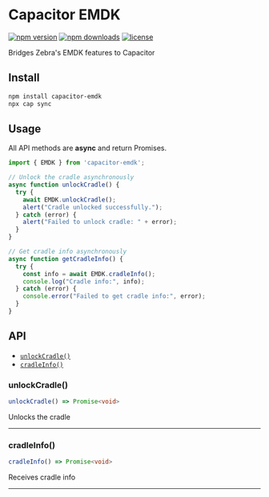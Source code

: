 # Capacitor EMDK

[![npm version](https://img.shields.io/npm/v/capacitor-emdk.svg)](https://www.npmjs.com/package/capacitor-emdk)
[![npm downloads](https://img.shields.io/npm/dm/capacitor-emdk.svg)](https://www.npmjs.com/package/capacitor-emdk)
[![license](https://img.shields.io/npm/l/capacitor-emdk.svg)](https://github.com/etm571/capacitor-emdk/blob/main/LICENSE)

Bridges Zebra's EMDK features to Capacitor

## Install

```bash
npm install capacitor-emdk
npx cap sync
```

## Usage

All API methods are **async** and return Promises.

```typescript
import { EMDK } from 'capacitor-emdk';

// Unlock the cradle asynchronously
async function unlockCradle() {
  try {
    await EMDK.unlockCradle();
    alert("Cradle unlocked successfully.");
  } catch (error) {
    alert("Failed to unlock cradle: " + error);
  }
}

// Get cradle info asynchronously
async function getCradleInfo() {
  try {
    const info = await EMDK.cradleInfo();
    console.log("Cradle info:", info);
  } catch (error) {
    console.error("Failed to get cradle info:", error);
  }
}
```

## API

<docgen-index>

* [`unlockCradle()`](#unlockcradle)
* [`cradleInfo()`](#cradleinfo)

</docgen-index>

<docgen-api>

### unlockCradle()

```typescript
unlockCradle() => Promise<void>
```

Unlocks the cradle

--------------------


### cradleInfo()

```typescript
cradleInfo() => Promise<void>
```

Receives cradle info

--------------------

</docgen-api>
